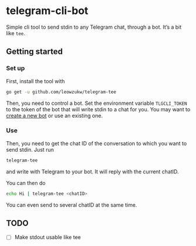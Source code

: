 # telegram-cli-bot
Simple cli tool to send stdin to any Telegram chat, through a bot. It’s a bit like `tee`.

## Getting started

### Set up

First, install the tool with
``` bash
go get -u github.com/leowzukw/telegram-tee
```

Then, you need to control a bot. Set the environment variable `TLGCLI_TOKEN` to
the token of the bot that will write stdin to a chat for you. You may want to [create a new bot](https://core.telegram.org/bots#3-how-do-i-create-a-bot) or use an existing one.

### Use

Then, you need to get the chat ID of the conversation to which you want to send stdin. Just run
``` bash
telegram-tee
```
and write with Telegram to your bot. It will reply with the current chatID.

You can then do
``` bash
echo Hi | telegram-tee <chatID>
```

You can even send to several chatID at the same time.

## TODO

- [ ] Make stdout usable like tee
